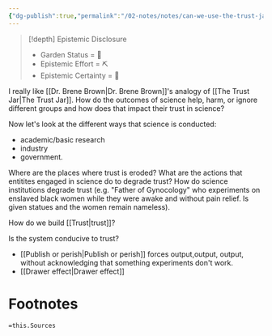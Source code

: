```yaml
---
{"dg-publish":true,"permalink":"/02-notes/notes/can-we-use-the-trust-jar-metaphor-to-conceptualize-public-trust-in-science/","tags":["Note","✨"],"created":"2024-01-07T19:27:11.455-04:00","updated":"2024-07-02T20:48:25.230-03:00"}
---
```


>[!depth] Epistemic Disclosure
>- Garden Status =  🫘
>- Epistemic Effort =  ⛏️
>- Epistemic Certainty =  🥽

I really like [[Dr. Brene Brown\|Dr. Brene Brown]]'s analogy of [[The Trust Jar\|The Trust Jar]]. How do the outcomes of science help, harm, or ignore different groups and how does that impact their trust in science?

Now let's look at the different ways that science is conducted: 
- academic/basic research
- industry
- government. 

Where are the places where trust is eroded? What are the actions that entitites engaged in science do to degrade trust? How do science institutions degrade trust (e.g. "Father of Gynocology" who experiments on enslaved black women while they were awake and without pain relief. Is given statues and the women remain nameless). 

How do we build [[Trust\|trust]]? 

Is the system conducive to trust? 
- [[Publish or perish\|Publish or perish]] forces output,output, output, without acknowledging that something experiments don't work. 
- [[Drawer effect\|Drawer effect]]



# Footnotes
`=this.Sources`